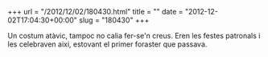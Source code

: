 +++
url = "/2012/12/02/180430.html"
title = ""
date = "2012-12-02T17:04:30+00:00"
slug = "180430"
+++

Un costum atàvic, tampoc no calia fer-se'n creus. Eren les festes patronals i les celebraven així, estovant el primer foraster que passava.
